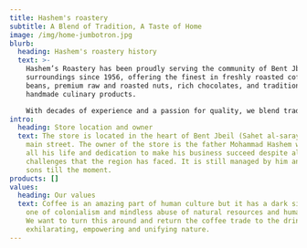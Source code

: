```yaml
---
title: Hashem's roastery
subtitle: A Blend of Tradition, A Taste of Home
image: /img/home-jumbotron.jpg
blurb:
  heading: Hashem's roastery history
  text: >-
    Hashem’s Roastery has been proudly serving the community of Bent Jbeil and
    surroundings since 1956, offering the finest in freshly roasted coffee
    beans, premium raw and roasted nuts, rich chocolates, and traditional
    handmade culinary products.

    With decades of experience and a passion for quality, we blend tradition and love into every batch we prepare, bringing authentic flavors straight from our home to yours.
intro:
  heading: Store location and owner
  text: The store is located in the heart of Bent Jbeil (Sahet al-saray) on the
    main street. The owner of the store is the father Mohammad Hashem which gave
    all his life and dedication to make his business succeed despite all the
    challenges that the region has faced. It is still managed by him and his
    sons till the moment.
products: []
values:
  heading: Our values
  text: Coffee is an amazing part of human culture but it has a dark side too –
    one of colonialism and mindless abuse of natural resources and human lives.
    We want to turn this around and return the coffee trade to the drink’s
    exhilarating, empowering and unifying nature.
---
```

